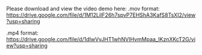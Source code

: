 Please download and view the video demo here:
.mov format:
https://drive.google.com/file/d/1M12LiIF26h7spvP7EHShA3KafS8TsXI2/view?usp=sharing

.mp4 format:
https://drive.google.com/file/d/1dIwVyJHT1whNVIHvmMpaa_IKznXKcT2G/view?usp=sharing

